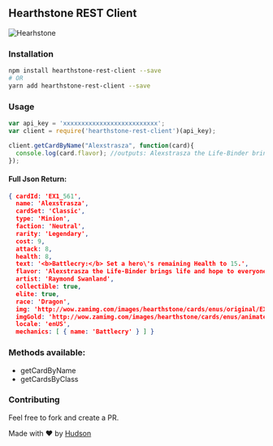 ## Hearthstone REST Client

![Hearhstone](http://us.battle.net/hearthstone/static/images/logos/logo.png?v=58-23)

### Installation

```bash
npm install hearthstone-rest-client --save
# OR
yarn add hearthstone-rest-client --save
```

### Usage

```javascript
var api_key = 'xxxxxxxxxxxxxxxxxxxxxxxxxx';
var client = require('hearthstone-rest-client')(api_key);

client.getCardByName("Alexstrasza", function(card){
  console.log(card.flavor); //outputs: Alexstrasza the Life-Binder brings life and hope to everyone.  Except Deathwing.  And Malygos.  And Nekros.
});
```

#### Full Json Return:

```json
{ cardId: 'EX1_561',
  name: 'Alexstrasza',
  cardSet: 'Classic',
  type: 'Minion',
  faction: 'Neutral',
  rarity: 'Legendary',
  cost: 9,
  attack: 8,
  health: 8,
  text: '<b>Battlecry:</b> Set a hero\'s remaining Health to 15.',
  flavor: 'Alexstrasza the Life-Binder brings life and hope to everyone.  Except Deathwing.  And Malygos.  And Nekros.',
  artist: 'Raymond Swanland',
  collectible: true,
  elite: true,
  race: 'Dragon',
  img: 'http://wow.zamimg.com/images/hearthstone/cards/enus/original/EX1_561.png',
  imgGold: 'http://wow.zamimg.com/images/hearthstone/cards/enus/animated/EX1_561_premium.gif',
  locale: 'enUS',
  mechanics: [ { name: 'Battlecry' } ] }
```

### Methods available:

- getCardByName
- getCardsByClass

### Contributing

Feel free to fork and create a PR.

Made with :heart: by [Hudson](https://github.com/hudsonpereira/)